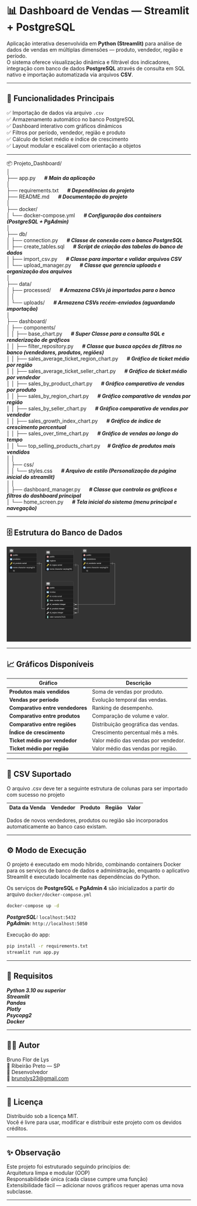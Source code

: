 # 📊 Dashboard de Vendas — Streamlit + PostgreSQL

Aplicação interativa desenvolvida em **Python (Streamlit)** para análise de dados de vendas em múltiplas dimensões — produto, vendedor, região e período.  
O sistema oferece visualização dinâmica e filtrável dos indicadores, integração com banco de dados **PostgreSQL** através de consulta em SQL nativo e importação automatizada via arquivos **CSV**.

---

## 🚀 Funcionalidades Principais

✅ Importação de dados via arquivo `.csv`  
✅ Armazenamento automático no banco PostgreSQL  
✅ Dashboard interativo com gráficos dinâmicos  
✅ Filtros por período, vendedor, região e produto  
✅ Cálculo de ticket médio e índice de crescimento  
✅ Layout modular e escalável com orientação a objetos  

---

📦 Projeto_Dashboard/<br>
│<br>
├── app.py &nbsp;&nbsp;&nbsp;&nbsp;       ***# Main da aplicação***<br>
│<br>
├── requirements.txt &nbsp;&nbsp;&nbsp;&nbsp;                      ***# Dependências do projeto***<br>
├── README.md      &nbsp;&nbsp;&nbsp;&nbsp;                        ***# Documentação do projeto***<br>
│<br>
├── docker/<br>
│   └── docker-compose.yml  &nbsp;&nbsp;&nbsp;&nbsp;               ***# Configuração dos containers (PostgreSQL + PgAdmin)***<br>
│<br>
├── db/<br>
│   ├── connection.py      &nbsp;&nbsp;&nbsp;&nbsp;               ***# Classe de conexão com o banco PostgreSQL***<br>
│   ├── create_tables.sql    &nbsp;&nbsp;&nbsp;&nbsp;             ***# Script de criação das tabelas do banco de dados***<br>
│   ├── import_csv.py       &nbsp;&nbsp;&nbsp;&nbsp;              ***# Classe para importar e validar arquivos CSV***<br>
│   └── upload_manager.py      &nbsp;&nbsp;&nbsp;&nbsp;           ***# Classe que gerencia uploads e organização dos arquivos***<br>
│<br>
├── data/<br>
│   ├── processed/      &nbsp;&nbsp;&nbsp;&nbsp;                  ***# Armazena CSVs já importados para o banco***<br>
│   │<br>
│   └── uploads/      &nbsp;&nbsp;&nbsp;&nbsp;                    ***# Armazena CSVs recém-enviados (aguardando importação)***<br>
│<br>
├── dashboard/<br>
│   ├── components/            
│   │   ├── base_chart.py    &nbsp;&nbsp;&nbsp;&nbsp;                       ***# Super Classe para a consulta SQL e renderização de gráficos***<br>
│   │   ├── filter_repository.py    &nbsp;&nbsp;&nbsp;&nbsp;               ***# Classe que busca opções de filtros no banco (vendedores, produtos, regiões)***<br>
│   │   ├── sales_average_ticket_region_chart.py &nbsp;&nbsp;&nbsp;&nbsp;   ***# Gráfico de ticket médio por região***<br>
│   │   ├── sales_average_ticket_seller_chart.py &nbsp;&nbsp;&nbsp;&nbsp;  ***# Gráfico de ticket médio por vendedor***<br>
│   │   ├── sales_by_product_chart.py  &nbsp;&nbsp;&nbsp;&nbsp;   ***# Gráfico comparativo de vendas por produto***<br>
│   │   ├── sales_by_region_chart.py   &nbsp;&nbsp;&nbsp;&nbsp;   ***# Gráfico comparativo de vendas por região***<br>
│   │   ├── sales_by_seller_chart.py  &nbsp;&nbsp;&nbsp;&nbsp;    ***# Gráfico comparativo de vendas por vendedor***<br>
│   │   ├── sales_growth_index_chart.py  &nbsp;&nbsp;&nbsp;&nbsp; ***# Gráfico de índice de crescimento percentual***<br>
│   │   ├── sales_over_time_chart.py  &nbsp;&nbsp;&nbsp;&nbsp;   ***# Gráfico de vendas ao longo do tempo***<br>
│   │   └── top_selling_products_chart.py &nbsp;&nbsp;&nbsp;&nbsp;***# Gráfico de produtos mais vendidos***<br>
│   │<br>
│   ├── css/<br>
│   │   └── styles.css      &nbsp;&nbsp;&nbsp;&nbsp;               ***# Arquivo de estilo (Personalização da página inicial do streamlit)***<br>
│   │<br>
│   ├── dashboard_manager.py     &nbsp;&nbsp;&nbsp;&nbsp;          ***# Classe que controla os gráficos e filtros do dashboard principal***<br>
│   └── home_screen.py          &nbsp;&nbsp;&nbsp;&nbsp;           ***# Tela inicial do sistema (menu principal e navegação)***<br>

---
## 🗄️ Estrutura do Banco de Dados

![Diagrama do Banco de Dados](db/estrutura_banco.png)

---

## 📈 Gráficos Disponíveis

| **Gráfico** | **Descrição** |
|--------------|---------------|
| **Produtos mais vendidos** | Soma de vendas por produto. |
| **Vendas por período** | Evolução temporal das vendas. |
| **Comparativo entre vendedores** | Ranking de desempenho. |
| **Comparativo entre produtos** | Comparação de volume e valor. |
| **Comparativo entre regiões** | Distribuição geográfica das vendas. |
| **Índice de crescimento** | Crescimento percentual mês a mês. |
| **Ticket médio por vendedor** | Valor médio das vendas por vendedor. |
| **Ticket médio por região** | Valor médio das vendas por região. |

---

## 💾 CSV Suportado

O arquivo .csv deve ter a seguinte estrutura de colunas para ser importado com sucesso no projeto

| Data da Venda | Vendedor | Produto | Região | Valor |
|---------------|----------|---------|--------|-------|

Dados de novos vendedores, produtos ou região são incorporados automaticamente ao banco caso existam.

---
## ⚙️ Modo de Execução

O projeto é executado em modo híbrido, combinando containers Docker para os serviços de banco de dados e administração, enquanto o aplicativo Streamlit é executado localmente nas dependências do Python.

Os serviços de **PostgreSQL** e **PgAdmin 4** são inicializados a partir do arquivo `docker/docker-compose.yml`

```bash  
docker-compose up -d
```

***PostgreSQL:*** `localhost:5432`  
***PgAdmin:*** `http://localhost:5050`


Execução do app:
```bash 
pip install -r requirements.txt
streamlit run app.py 
```
---
## 🧩 Requisitos

***Python 3.10 ou superior<br>
Streamlit<br>
Pandas<br>
Plotly<br>
Psycopg2<br>
Docker***<br>

---

## 🧑‍💻 Autor

Bruno Flor de Lys<br>
📍 Ribeirão Preto — SP<br>
💼 Desenvolvedor<br>
📧 brunolys23@gmail.com<br>

---
## 📜 Licença
Distribuído sob a licença MIT.<br>
Você é livre para usar, modificar e distribuir este projeto com os devidos créditos.<br>

---
## ✨ Observação

Este projeto foi estruturado seguindo princípios de:<br>
Arquitetura limpa e modular (OOP)<br>
Responsabilidade única (cada classe cumpre uma função)<br>
Extensibilidade fácil — adicionar novos gráficos requer apenas uma nova subclasse.<br>

---
